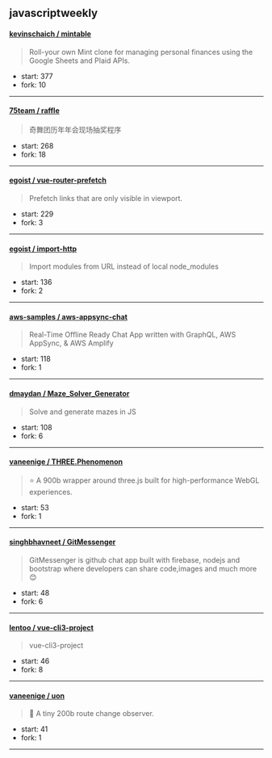 ## javascriptweekly

#### [kevinschaich / mintable](https://github.com/kevinschaich/mintable)

> Roll-your own Mint clone for managing personal finances using the Google Sheets and Plaid APIs.

+ start: 377
+ fork: 10

----


#### [75team / raffle](https://github.com/75team/raffle)

> 奇舞团历年年会现场抽奖程序

+ start: 268
+ fork: 18

----


#### [egoist / vue-router-prefetch](https://github.com/egoist/vue-router-prefetch)

> Prefetch links that are only visible in viewport.

+ start: 229
+ fork: 3

----


#### [egoist / import-http](https://github.com/egoist/import-http)

> Import modules from URL instead of local node_modules

+ start: 136
+ fork: 2

----


#### [aws-samples / aws-appsync-chat](https://github.com/aws-samples/aws-appsync-chat)

> Real-Time Offline Ready Chat App written with GraphQL, AWS AppSync, & AWS Amplify

+ start: 118
+ fork: 1

----


#### [dmaydan / Maze_Solver_Generator](https://github.com/dmaydan/Maze_Solver_Generator)

> Solve and generate mazes in JS

+ start: 108
+ fork: 6

----


#### [vaneenige / THREE.Phenomenon](https://github.com/vaneenige/THREE.Phenomenon)

> ⭐️ A 900b wrapper around three.js built for high-performance WebGL experiences.

+ start: 53
+ fork: 1

----


#### [singhbhavneet / GitMessenger](https://github.com/singhbhavneet/GitMessenger)

> GitMessenger is github chat app built with firebase, nodejs and  bootstrap where developers can share code,images and much more 😊

+ start: 48
+ fork: 6

----


#### [lentoo / vue-cli3-project](https://github.com/lentoo/vue-cli3-project)

> vue-cli3-project

+ start: 46
+ fork: 8

----


#### [vaneenige / uon](https://github.com/vaneenige/uon)

>  🐨 A tiny 200b route change observer.

+ start: 41
+ fork: 1

----

